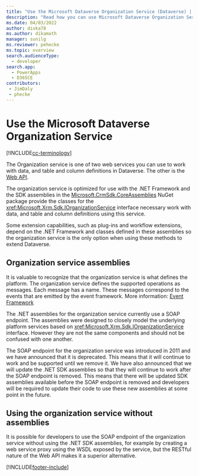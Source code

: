 ```yaml
---
title: "Use the Microsoft Dataverse Organization Service (Dataverse) | Microsoft Docs" # Intent and product brand in a unique string of 43-59 chars including spaces
description: "Read how you can use Microsoft Dataverse Organization Service to work with data, and table and column definitions." # 115-145 characters including spaces. This abstract displays in the search result.
ms.date: 04/03/2022
author: divka78
ms.author: dikamath
manager: sunilg
ms.reviewer: pehecke
ms.topic: overview
search.audienceType: 
  - developer
search.app: 
  - PowerApps
  - D365CE
contributors:
 - JimDaly
 - phecke
---
```


# Use the Microsoft Dataverse Organization Service

[!INCLUDE[cc-terminology](../includes/cc-terminology.md)]

The Organization service is one of two web services you can use to work with data, and table and column definitions in Dataverse. The other is the [Web API](../webapi/overview.md).

The organization service is optimized for use with the .NET Framework and the SDK assemblies in the [Microsoft.CrmSdk.CoreAssemblies](https://www.nuget.org/packages/Microsoft.CrmSdk.CoreAssemblies/) NuGet package provide the classes for the <xref:Microsoft.Xrm.Sdk.IOrganizationService> interface necessary work with data, and table and column definitions using this service.

Some extension capabilities, such as plug-ins and workflow extensions, depend on the .NET Framework and classes defined in these assemblies so the organization service is the only option when using these methods to extend Dataverse.

## Organization service assemblies

It is valuable to recognize that the organization service is what defines the platform. The organization service defines the supported operations as messages. Each message has a name. These messages correspond to the events that are emitted by the event framework. More information: [Event Framework](../event-framework.md)

The .NET assemblies for the organization service currently use a SOAP endpoint. The assemblies were designed to closely model the underlying platform services based on <xref:Microsoft.Xrm.Sdk.IOrganizationService> interface. However they are not the same components and should not be confused with one another. 

The SOAP endpoint for the organization service was introduced in 2011 and we have announced that it is deprecated. This means that it will continue to work and be supported until we remove it. We have also announced that we will update the .NET SDK assemblies so that they will continue to work after the SOAP endpoint is removed. This means that there will be updated SDK assemblies available before the SOAP endpoint is removed and developers will be required to update their code to use these new assemblies at some point in the future.

## Using the organization service without assemblies

It is possible for developers to use the SOAP endpoint of the organization service without using the .NET SDK assemblies, for example by creating a web service proxy using the WSDL exposed by the service,  but the RESTful nature of the Web API makes it a superior alternative.


[!INCLUDE[footer-include](../../../includes/footer-banner.md)]